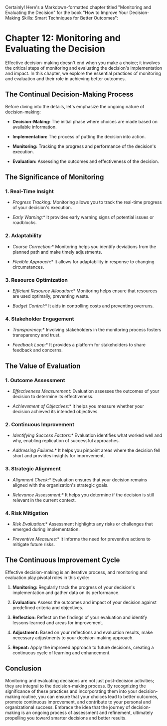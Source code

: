 Certainly! Here's a Markdown-formatted chapter titled "Monitoring and Evaluating the Decision" for the book "How to Improve Your Decision-Making Skills: Smart Techniques for Better Outcomes":

Chapter 12: Monitoring and Evaluating the Decision
==================================================

Effective decision-making doesn't end when you make a choice; it involves the critical steps of monitoring and evaluating the decision's implementation and impact. In this chapter, we explore the essential practices of monitoring and evaluation and their role in achieving better outcomes.

The Continual Decision-Making Process
-------------------------------------

Before diving into the details, let's emphasize the ongoing nature of decision-making:

* **Decision-Making:** The initial phase where choices are made based on available information.

* **Implementation:** The process of putting the decision into action.

* **Monitoring:** Tracking the progress and performance of the decision's execution.

* **Evaluation:** Assessing the outcomes and effectiveness of the decision.

The Significance of Monitoring
------------------------------

### 1. **Real-Time Insight**

* *Progress Tracking:* Monitoring allows you to track the real-time progress of your decision's execution.

* *Early Warning:*\* It provides early warning signs of potential issues or roadblocks.

### 2. **Adaptability**

* *Course Correction:*\* Monitoring helps you identify deviations from the planned path and make timely adjustments.

* *Flexible Approach:*\* It allows for adaptability in response to changing circumstances.

### 3. **Resource Optimization**

* *Efficient Resource Allocation:*\* Monitoring helps ensure that resources are used optimally, preventing waste.

* *Budget Control:*\* It aids in controlling costs and preventing overruns.

### 4. **Stakeholder Engagement**

* *Transparency:*\* Involving stakeholders in the monitoring process fosters transparency and trust.

* *Feedback Loop:*\* It provides a platform for stakeholders to share feedback and concerns.

The Value of Evaluation
-----------------------

### 1. **Outcome Assessment**

* *Effectiveness Measurement:* Evaluation assesses the outcomes of your decision to determine its effectiveness.

* *Achievement of Objectives:*\* It helps you measure whether your decision achieved its intended objectives.

### 2. **Continuous Improvement**

* *Identifying Success Factors:*\* Evaluation identifies what worked well and why, enabling replication of successful approaches.

* *Addressing Failures:*\* It helps you pinpoint areas where the decision fell short and provides insights for improvement.

### 3. **Strategic Alignment**

* *Alignment Check:*\* Evaluation ensures that your decision remains aligned with the organization's strategic goals.

* *Relevance Assessment:*\* It helps you determine if the decision is still relevant in the current context.

### 4. **Risk Mitigation**

* *Risk Evaluation:*\* Assessment highlights any risks or challenges that emerged during implementation.

* *Preventive Measures:*\* It informs the need for preventive actions to mitigate future risks.

The Continuous Improvement Cycle
--------------------------------

Effective decision-making is an iterative process, and monitoring and evaluation play pivotal roles in this cycle:

1. **Monitoring:** Regularly track the progress of your decision's implementation and gather data on its performance.

2. **Evaluation:** Assess the outcomes and impact of your decision against predefined criteria and objectives.

3. **Reflection:** Reflect on the findings of your evaluation and identify lessons learned and areas for improvement.

4. **Adjustment:** Based on your reflections and evaluation results, make necessary adjustments to your decision-making approach.

5. **Repeat:** Apply the improved approach to future decisions, creating a continuous cycle of learning and enhancement.

Conclusion
----------

Monitoring and evaluating decisions are not just post-decision activities; they are integral to the decision-making process. By recognizing the significance of these practices and incorporating them into your decision-making routine, you can ensure that your choices lead to better outcomes, promote continuous improvement, and contribute to your personal and organizational success. Embrace the idea that the journey of decision-making is an ongoing process of assessment and refinement, ultimately propelling you toward smarter decisions and better results.
